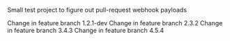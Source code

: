 Small test project to figure out pull-request webhook payloads

Change in feature branch 1.2.1-dev 
Change in feature branch 2.3.2
Change in feature branch 3.4.3
Change in feature branch 4.5.4
